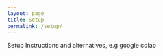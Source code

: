 ```yaml
---
layout: page
title: Setup
permalink: /setup/
---
```


Setup Instructions and alternatives, e.g google colab

